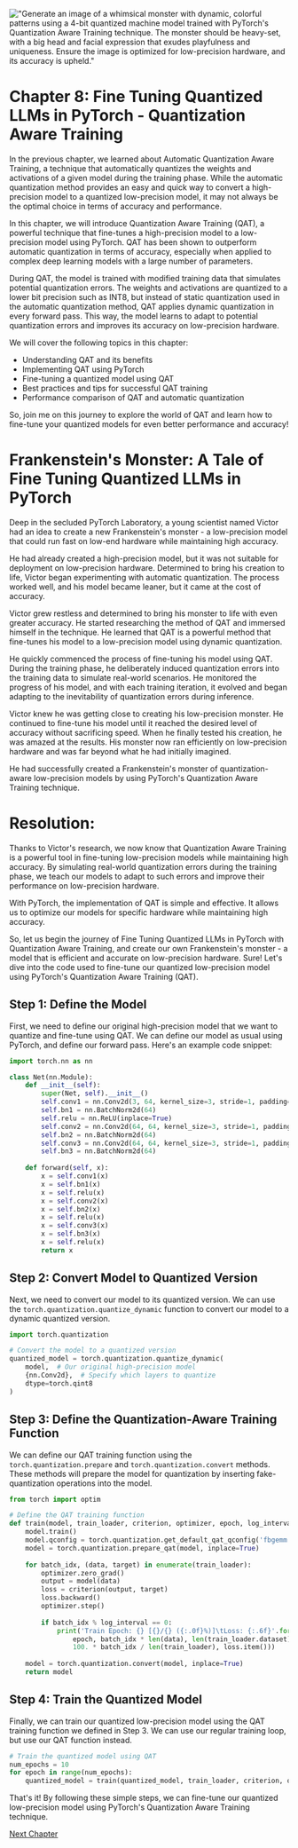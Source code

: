 !["Generate an image of a whimsical monster with dynamic, colorful patterns using a 4-bit quantized machine model trained with PyTorch's Quantization Aware Training technique. The monster should be heavy-set, with a big head and facial expression that exudes playfulness and uniqueness. Ensure the image is optimized for low-precision hardware, and its accuracy is upheld."](https://oaidalleapiprodscus.blob.core.windows.net/private/org-ct6DYQ3FHyJcnH1h6OA3fR35/user-qvFBAhW3klZpvcEY1psIUyDK/img-YENeRe8GVCwthPLF8Xd7tDTt.png?st=2023-04-13T23%3A53%3A15Z&se=2023-04-14T01%3A53%3A15Z&sp=r&sv=2021-08-06&sr=b&rscd=inline&rsct=image/png&skoid=6aaadede-4fb3-4698-a8f6-684d7786b067&sktid=a48cca56-e6da-484e-a814-9c849652bcb3&skt=2023-04-13T17%3A15%3A06Z&ske=2023-04-14T17%3A15%3A06Z&sks=b&skv=2021-08-06&sig=srR8Gz2bUkzm00k2uYLkLkVdOqdVyKla5/p4s49MNmk%3D)


# Chapter 8: Fine Tuning Quantized LLMs in PyTorch - Quantization Aware Training

In the previous chapter, we learned about Automatic Quantization Aware Training, a technique that automatically quantizes the weights and activations of a given model during the training phase. While the automatic quantization method provides an easy and quick way to convert a high-precision model to a quantized low-precision model, it may not always be the optimal choice in terms of accuracy and performance.

In this chapter, we will introduce Quantization Aware Training (QAT), a powerful technique that fine-tunes a high-precision model to a low-precision model using PyTorch. QAT has been shown to outperform automatic quantization in terms of accuracy, especially when applied to complex deep learning models with a large number of parameters. 

During QAT, the model is trained with modified training data that simulates potential quantization errors. The weights and activations are quantized to a lower bit precision such as INT8, but instead of static quantization used in the automatic quantization method, QAT applies dynamic quantization in every forward pass. This way, the model learns to adapt to potential quantization errors and improves its accuracy on low-precision hardware.

We will cover the following topics in this chapter:
- Understanding QAT and its benefits
- Implementing QAT using PyTorch
- Fine-tuning a quantized model using QAT
- Best practices and tips for successful QAT training
- Performance comparison of QAT and automatic quantization

So, join me on this journey to explore the world of QAT and learn how to fine-tune your quantized models for even better performance and accuracy!
# Frankenstein's Monster: A Tale of Fine Tuning Quantized LLMs in PyTorch

Deep in the secluded PyTorch Laboratory, a young scientist named Victor had an idea to create a new Frankenstein's monster - a low-precision model that could run fast on low-end hardware while maintaining high accuracy.

He had already created a high-precision model, but it was not suitable for deployment on low-precision hardware. Determined to bring his creation to life, Victor began experimenting with automatic quantization. The process worked well, and his model became leaner, but it came at the cost of accuracy.

Victor grew restless and determined to bring his monster to life with even greater accuracy. He started researching the method of QAT and immersed himself in the technique. He learned that QAT is a powerful method that fine-tunes his model to a low-precision model using dynamic quantization.

He quickly commenced the process of fine-tuning his model using QAT. During the training phase, he deliberately induced quantization errors into the training data to simulate real-world scenarios. He monitored the progress of his model, and with each training iteration, it evolved and began adapting to the inevitability of quantization errors during inference.

Victor knew he was getting close to creating his low-precision monster. He continued to fine-tune his model until it reached the desired level of accuracy without sacrificing speed. When he finally tested his creation, he was amazed at the results. His monster now ran efficiently on low-precision hardware and was far beyond what he had initially imagined.

He had successfully created a Frankenstein's monster of quantization-aware low-precision models by using PyTorch's Quantization Aware Training technique.

# Resolution:

Thanks to Victor's research, we now know that Quantization Aware Training is a powerful tool in fine-tuning low-precision models while maintaining high accuracy. By simulating real-world quantization errors during the training phase, we teach our models to adapt to such errors and improve their performance on low-precision hardware.

With PyTorch, the implementation of QAT is simple and effective. It allows us to optimize our models for specific hardware while maintaining high accuracy.

So, let us begin the journey of Fine Tuning Quantized LLMs in PyTorch with Quantization Aware Training, and create our own Frankenstein's monster - a model that is efficient and accurate on low-precision hardware.
Sure! Let's dive into the code used to fine-tune our quantized low-precision model using PyTorch's Quantization Aware Training (QAT).

## Step 1: Define the Model

First, we need to define our original high-precision model that we want to quantize and fine-tune using QAT. We can define our model as usual using PyTorch, and define our forward pass. Here's an example code snippet:

```python
import torch.nn as nn

class Net(nn.Module):
    def __init__(self):
        super(Net, self).__init__()
        self.conv1 = nn.Conv2d(3, 64, kernel_size=3, stride=1, padding=1, bias=False)
        self.bn1 = nn.BatchNorm2d(64)
        self.relu = nn.ReLU(inplace=True)
        self.conv2 = nn.Conv2d(64, 64, kernel_size=3, stride=1, padding=1, bias=False)
        self.bn2 = nn.BatchNorm2d(64)
        self.conv3 = nn.Conv2d(64, 64, kernel_size=3, stride=1, padding=1, bias=False)
        self.bn3 = nn.BatchNorm2d(64)
    
    def forward(self, x):
        x = self.conv1(x)
        x = self.bn1(x)
        x = self.relu(x)
        x = self.conv2(x)
        x = self.bn2(x)
        x = self.relu(x)
        x = self.conv3(x)
        x = self.bn3(x)
        x = self.relu(x)
        return x
```

## Step 2: Convert Model to Quantized Version

Next, we need to convert our model to its quantized version. We can use the `torch.quantization.quantize_dynamic` function to convert our model to a dynamic quantized version.

```python
import torch.quantization

# Convert the model to a quantized version
quantized_model = torch.quantization.quantize_dynamic(
    model,  # Our original high-precision model
    {nn.Conv2d},  # Specify which layers to quantize
    dtype=torch.qint8
)
```

## Step 3: Define the Quantization-Aware Training Function

We can define our QAT training function using the `torch.quantization.prepare` and `torch.quantization.convert` methods. These methods will prepare the model for quantization by inserting fake-quantization operations into the model.

```python
from torch import optim

# Define the QAT training function
def train(model, train_loader, criterion, optimizer, epoch, log_interval):
    model.train()
    model.qconfig = torch.quantization.get_default_qat_qconfig('fbgemm')
    model = torch.quantization.prepare_qat(model, inplace=True)
    
    for batch_idx, (data, target) in enumerate(train_loader):
        optimizer.zero_grad()
        output = model(data)
        loss = criterion(output, target)
        loss.backward()
        optimizer.step()
        
        if batch_idx % log_interval == 0:
            print('Train Epoch: {} [{}/{} ({:.0f}%)]\tLoss: {:.6f}'.format(
                epoch, batch_idx * len(data), len(train_loader.dataset),
                100. * batch_idx / len(train_loader), loss.item()))
            
    model = torch.quantization.convert(model, inplace=True)
    return model
```

## Step 4: Train the Quantized Model

Finally, we can train our quantized low-precision model using the QAT training function we defined in Step 3. We can use our regular training loop, but use our QAT function instead.

```python
# Train the quantized model using QAT
num_epochs = 10
for epoch in range(num_epochs):
    quantized_model = train(quantized_model, train_loader, criterion, optimizer, epoch, log_interval)
```

That's it! By following these simple steps, we can fine-tune our quantized low-precision model using PyTorch's Quantization Aware Training technique.


[Next Chapter](09_Chapter09.md)